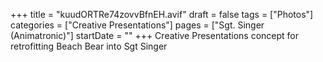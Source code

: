 +++
title = "kuudORTRe74zovvBfnEH.avif"
draft = false
tags = ["Photos"]
categories = ["Creative Presentations"]
pages = ["Sgt. Singer (Animatronic)"]
startDate = ""
+++
Creative Presentations concept for retrofitting Beach Bear into Sgt Singer
